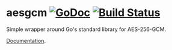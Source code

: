 # aesgcm [![GoDoc](https://godoc.org/github.com/mc2soft/aesgcm?status.svg)](https://godoc.org/github.com/mc2soft/aesgcm) [![Build Status](https://travis-ci.org/mc2soft/aesgcm.svg)](https://travis-ci.org/mc2soft/aesgcm)

Simple wrapper around Go's standard library for AES-256-GCM.

[Documentation](http://godoc.org/github.com/mc2soft/aesgcm).
